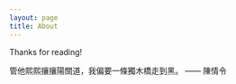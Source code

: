 ```yaml
---
layout: page
title: About
---
```

Thanks for reading!
<p class="message">
管他熙熙攘攘陽關道，我偏要一條獨木橋走到黑。  —— 陳情令
</p>

